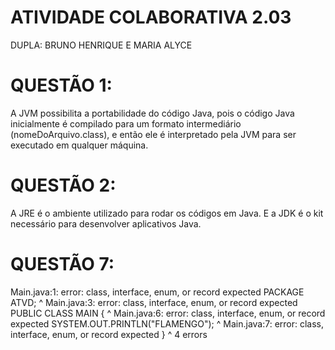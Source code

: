 # ATIVIDADE COLABORATIVA 2.03

DUPLA: BRUNO HENRIQUE E MARIA ALYCE

# QUESTÃO 1:

A JVM possibilita a portabilidade do código Java, pois o código Java inicialmente é compilado para um formato intermediário (nomeDoArquivo.class), e então ele é interpretado pela JVM para ser executado em qualquer máquina.

# QUESTÃO 2:

A JRE é o ambiente utilizado para rodar os códigos em Java. E a JDK é o kit necessário para desenvolver aplicativos Java.

# QUESTÃO 7:

Main.java:1: error: class, interface, enum, or record expected
PACKAGE ATVD;
^
Main.java:3: error: class, interface, enum, or record expected
PUBLIC CLASS MAIN {
^
Main.java:6: error: class, interface, enum, or record expected
            	SYSTEM.OUT.PRINTLN("FLAMENGO");
            	^
Main.java:7: error: class, interface, enum, or record expected
    	}
    	^
4 errors
